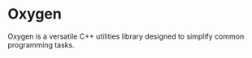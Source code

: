 # Oxygen
Oxygen is a versatile C++ utilities library designed to simplify common programming tasks.
